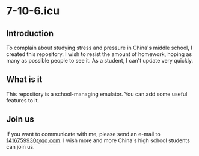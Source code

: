 # 7-10-6.icu
## Introduction
To complain about studying stress and pressure in China's middle school, I created this repository.
I wish to resist the amount of homework, hoping as many as possible people to see it.
As a student, I can't update very quickly.
## What is it
This repository is a school-managing emulator. You can add some useful features to it.
## Join us
If you want to communicate with me, please send an e-mail to 1416759930@qq.com.
I wish more and more China's high school students can join us.
